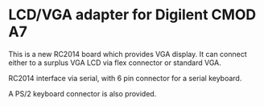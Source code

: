 # LCD/VGA adapter for Digilent CMOD A7

This is a new RC2014 board which provides VGA display.
It can connect either to a surplus VGA LCD via flex connector
or standard VGA.

RC2014 interface via serial, with 6 pin connector for
a serial keyboard.

A PS/2 keyboard connector is also provided.
